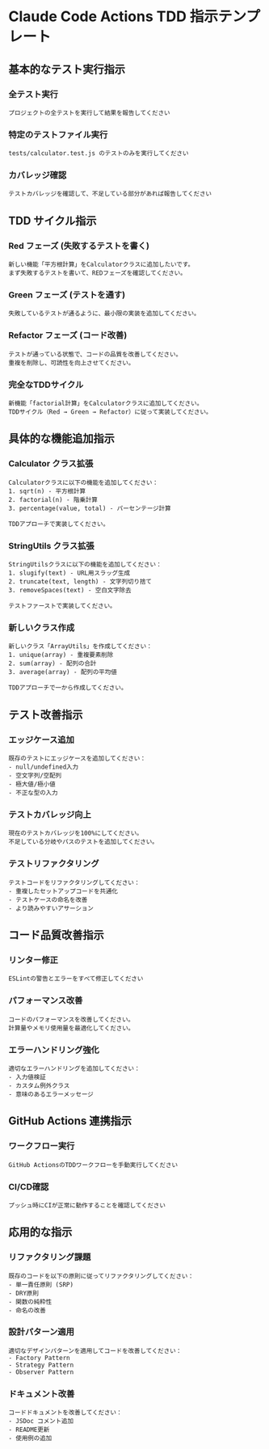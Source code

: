# Claude Code Actions TDD 指示テンプレート

## 基本的なテスト実行指示

### 全テスト実行
```
プロジェクトの全テストを実行して結果を報告してください
```

### 特定のテストファイル実行
```
tests/calculator.test.js のテストのみを実行してください
```

### カバレッジ確認
```
テストカバレッジを確認して、不足している部分があれば報告してください
```

## TDD サイクル指示

### Red フェーズ (失敗するテストを書く)
```
新しい機能「平方根計算」をCalculatorクラスに追加したいです。
まず失敗するテストを書いて、REDフェーズを確認してください。
```

### Green フェーズ (テストを通す)
```
失敗しているテストが通るように、最小限の実装を追加してください。
```

### Refactor フェーズ (コード改善)
```
テストが通っている状態で、コードの品質を改善してください。
重複を削除し、可読性を向上させてください。
```

### 完全なTDDサイクル
```
新機能「factorial計算」をCalculatorクラスに追加してください。
TDDサイクル（Red → Green → Refactor）に従って実装してください。
```

## 具体的な機能追加指示

### Calculator クラス拡張
```
Calculatorクラスに以下の機能を追加してください：
1. sqrt(n) - 平方根計算
2. factorial(n) - 階乗計算
3. percentage(value, total) - パーセンテージ計算

TDDアプローチで実装してください。
```

### StringUtils クラス拡張
```
StringUtilsクラスに以下の機能を追加してください：
1. slugify(text) - URL用スラッグ生成
2. truncate(text, length) - 文字列切り捨て
3. removeSpaces(text) - 空白文字除去

テストファーストで実装してください。
```

### 新しいクラス作成
```
新しいクラス「ArrayUtils」を作成してください：
1. unique(array) - 重複要素削除
2. sum(array) - 配列の合計
3. average(array) - 配列の平均値

TDDアプローチで一から作成してください。
```

## テスト改善指示

### エッジケース追加
```
既存のテストにエッジケースを追加してください：
- null/undefined入力
- 空文字列/空配列
- 極大値/極小値
- 不正な型の入力
```

### テストカバレッジ向上
```
現在のテストカバレッジを100%にしてください。
不足している分岐やパスのテストを追加してください。
```

### テストリファクタリング
```
テストコードをリファクタリングしてください：
- 重複したセットアップコードを共通化
- テストケースの命名を改善
- より読みやすいアサーション
```

## コード品質改善指示

### リンター修正
```
ESLintの警告とエラーをすべて修正してください
```

### パフォーマンス改善
```
コードのパフォーマンスを改善してください。
計算量やメモリ使用量を最適化してください。
```

### エラーハンドリング強化
```
適切なエラーハンドリングを追加してください：
- 入力値検証
- カスタム例外クラス
- 意味のあるエラーメッセージ
```

## GitHub Actions 連携指示

### ワークフロー実行
```
GitHub ActionsのTDDワークフローを手動実行してください
```

### CI/CD確認
```
プッシュ時にCIが正常に動作することを確認してください
```

## 応用的な指示

### リファクタリング課題
```
既存のコードを以下の原則に従ってリファクタリングしてください：
- 単一責任原則 (SRP)
- DRY原則
- 関数の純粋性
- 命名の改善
```

### 設計パターン適用
```
適切なデザインパターンを適用してコードを改善してください：
- Factory Pattern
- Strategy Pattern
- Observer Pattern
```

### ドキュメント改善
```
コードドキュメントを改善してください：
- JSDoc コメント追加
- README更新
- 使用例の追加
```